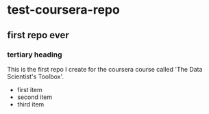 # test-coursera-repo
## first repo ever
### tertiary heading
This is the first repo I create for the coursera course called 'The Data Scientist's Toolbox'.

* first item
* second item
* third item 
